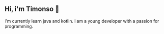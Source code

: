 ## Hi, i'm Timonso 👋

I'm currently learn java and kotlin. 
I am a young developer with a passion for programming.
